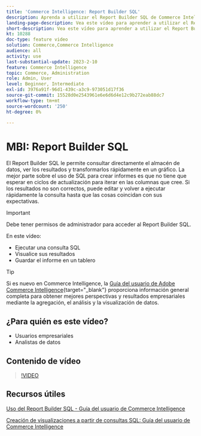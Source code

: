 ```yaml
---
title: 'Commerce Intelligence: Report Builder SQL'
description: Aprenda a utilizar el Report Builder SQL de Commerce Intelligence para consultar directamente el almacén de datos, ver los resultados y transformarlos rápidamente en un gráfico.
landing-page-description: Vea este vídeo para aprender a utilizar el Report Builder SQL de Commerce Intelligence para consultar directamente el almacén de datos, ver los resultados y transformarlos rápidamente en un gráfico.
short-description: Vea este vídeo para aprender a utilizar el Report Builder SQL de Commerce Intelligence para consultar directamente el almacén de datos, ver los resultados y transformarlos rápidamente en un gráfico.
kt: 10288
doc-type: feature video
solution: Commerce,Commerce Intelligence
audience: all
activity: use
last-substantial-update: 2023-2-10
feature: Commerce Intelligence
topic: Commerce, Administration
role: Admin, User
level: Beginner, Intermediate
exl-id: 3976a91f-96d1-439c-a3c9-973051d17f36
source-git-commit: 15528d0e2543961e6e6d6d4e12c9b272eab88dc7
workflow-type: tm+mt
source-wordcount: '250'
ht-degree: 0%

---
```


# MBI: Report Builder SQL

El Report Builder SQL le permite consultar directamente el almacén de datos, ver los resultados y transformarlos rápidamente en un gráfico. La mejor parte sobre el uso de SQL para crear informes es que no tiene que esperar en ciclos de actualización para iterar en las columnas que cree. Si los resultados no son correctos, puede editar y volver a ejecutar rápidamente la consulta hasta que las cosas coincidan con sus expectativas.

>[!IMPORTANT]
>
>Debe tener permisos de administrador para acceder al Report Builder SQL.

En este vídeo:

- Ejecutar una consulta SQL
- Visualice sus resultados
- Guardar el informe en un tablero

>[!TIP]
>
>Si es nuevo en Commerce Intelligence, la [Guía del usuario de Adobe Commerce Intelligence](https://experienceleague.adobe.com/docs/commerce-business-intelligence/mbi/guide-overview.html?lang=es){target="_blank"} proporciona información general completa para obtener mejores perspectivas y resultados empresariales mediante la agregación, el análisis y la visualización de datos.

## ¿Para quién es este vídeo?

- Usuarios empresariales
- Analistas de datos

## Contenido de vídeo

>[!VIDEO](https://video.tv.adobe.com/v/342406?quality=12&learn=on)

## Recursos útiles

[Uso del Report Builder SQL - Guía del usuario de Commerce Intelligence](https://experienceleague.adobe.com/docs/commerce-business-intelligence/mbi/analyze/sql/sql-rpt-bldr.html?lang=es)

[Creación de visualizaciones a partir de consultas SQL: Guía del usuario de Commerce Intelligence](https://experienceleague.adobe.com/docs/commerce-business-intelligence/mbi/tutorials/create-visuals-from-sql.html?lang=es)

